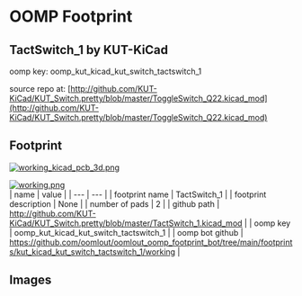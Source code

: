 # OOMP Footprint  
## TactSwitch_1  by KUT-KiCad  
  
oomp key: oomp_kut_kicad_kut_switch_tactswitch_1  
  
source repo at: [http://github.com/KUT-KiCad/KUT_Switch.pretty/blob/master/ToggleSwitch_Q22.kicad_mod](http://github.com/KUT-KiCad/KUT_Switch.pretty/blob/master/ToggleSwitch_Q22.kicad_mod)  
## Footprint  
  
[![working_kicad_pcb_3d.png](working_kicad_pcb_3d_600.png)](working_kicad_pcb_3d.png)  
  
[![working.png](working_600.png)](working.png)  
| name | value | 
| --- | --- | 
| footprint name | TactSwitch_1 | 
| footprint description | None | 
| number of pads | 2 | 
| github path | http://github.com/KUT-KiCad/KUT_Switch.pretty/blob/master/TactSwitch_1.kicad_mod | 
| oomp key | oomp_kut_kicad_kut_switch_tactswitch_1 | 
| oomp bot github | https://github.com/oomlout/oomlout_oomp_footprint_bot/tree/main/footprints/kut_kicad_kut_switch_tactswitch_1/working | 
## Images  
